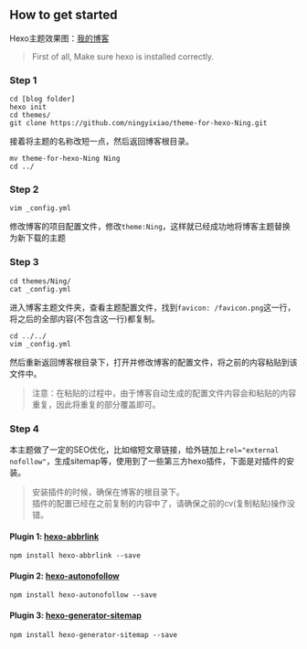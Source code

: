 ## How to get started 
Hexo主题效果图：[我的博客](https://blog.ningyixiao.com)
> First of all, Make sure hexo is installed correctly.

### Step 1
    cd [blog folder]
    hexo init
    cd themes/
    git clone https://github.com/ningyixiao/theme-for-hexo-Ning.git
    
接着将主题的名称改短一点，然后返回博客根目录。

    mv theme-for-hexo-Ning Ning  
    cd ../
    
### Step 2
    vim _config.yml
修改博客的项目配置文件，修改`theme:Ning`，这样就已经成功地将博客主题替换为新下载的主题

### Step 3
    cd themes/Ning/
    cat _config.yml
进入博客主题文件夹，查看主题配置文件，找到`favicon: /favicon.png`这一行，将之后的全部内容(不包含这一行)都复制。
    
    cd ../../
    vim _config.yml
然后重新返回博客根目录下，打开并修改博客的配置文件，将之前的内容粘贴到该文件中。
> 注意：在粘贴的过程中，由于博客自动生成的配置文件内容会和粘贴的内容重复，因此将重复的部分覆盖即可。

### Step 4
本主题做了一定的SEO优化，比如缩短文章链接，给外链加上`rel="external nofollow"`，生成sitemap等，使用到了一些第三方hexo插件，下面是对插件的安装。
> 安装插件的时候，确保在博客的根目录下。<br>插件的配置已经在之前复制的内容中了，请确保之前的cv(复制粘贴)操作没错。

#### Plugin 1: [hexo-abbrlink](https://github.com/rozbo/hexo-abbrlink)
    npm install hexo-abbrlink --save
#### Plugin 2: [hexo-autonofollow](https://github.com/liuzc/hexo-autonofollow)
    npm install hexo-autonofollow --save
#### Plugin 3: [hexo-generator-sitemap](https://github.com/hexojs/hexo-generator-sitemap)
    npm install hexo-generator-sitemap --save   
